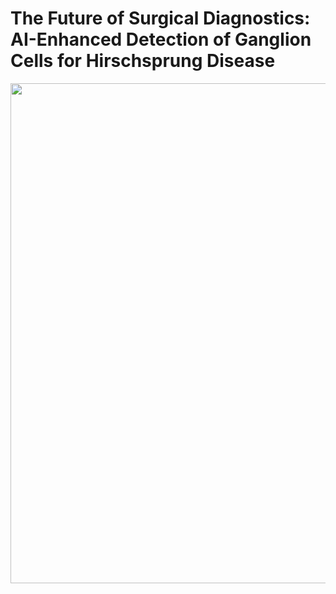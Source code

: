 # The Future of Surgical Diagnostics: AI-Enhanced Detection of Ganglion Cells for Hirschsprung Disease 
<img src="imgs/overview.jpeg" width="800px"/>
